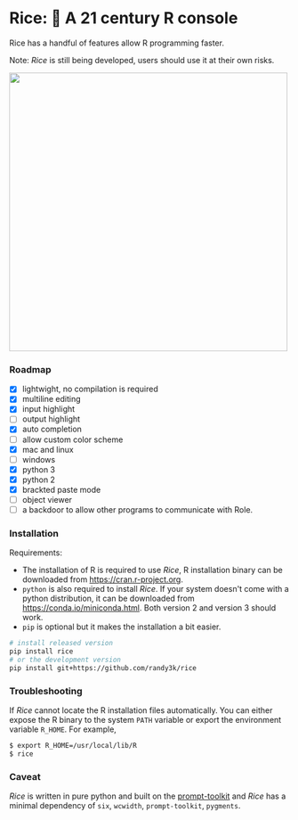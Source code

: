 # Rice: 🍚 A 21 century R console

Rice has a handful of features allow R programming faster.

Note: _Rice_ is still being developed, users should use it at their own risks. 

<img width="500px" src="https://user-images.githubusercontent.com/1690993/29305813-9e7d3eaa-8168-11e7-98b1-de0bae83c590.png"></img>


### Roadmap

- [x] lightwight, no compilation is required
- [x] multiline editing
- [x] input highlight
- [ ] output highlight
- [x] auto completion
- [ ] allow custom color scheme
- [x] mac and linux
- [ ] windows
- [x] python 3
- [x] python 2
- [x] brackted paste mode
- [ ] object viewer
- [ ] a backdoor to allow other programs to communicate with Role.

### Installation

Requirements:

- The installation of R is required to use _Rice_, R installation binary can be downloaded from https://cran.r-project.org.
- `python` is also required to install _Rice_. If your system doesn't come with a python distribution, it can be downloaded from https://conda.io/miniconda.html. Both version 2 and version 3 should work.
- `pip` is optional but it makes the installation a bit easier.

```sh
# install released version
pip install rice
# or the development version
pip install git+https://github.com/randy3k/rice
```

### Troubleshooting

If _Rice_ cannot locate the R installation files automatically. You can either expose the R binary to the system `PATH` variable or export the environment variable `R_HOME`. For example,

```sh
$ export R_HOME=/usr/local/lib/R
$ rice
```

### Caveat

_Rice_ is written in pure python and built on the [prompt-toolkit](https://github.com/jonathanslenders/python-prompt-toolkit) and _Rice_ has a minimal dependency of `six`, `wcwidth`, `prompt-toolkit`, `pygments`.

